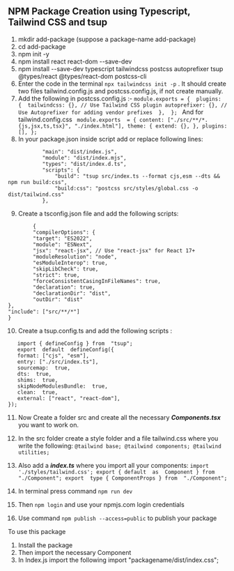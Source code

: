 ## NPM Package Creation using Typescript, Tailwind CSS and tsup
 1. mkdir add-package (suppose a package-name add-package)
 2. cd add-package
 3. npm init -y
 4. npm install react react-dom --save-dev
 5. npm install --save-dev typescript tailwindcss postcss autoprefixer tsup @types/react @types/react-dom postcss-cli
 6. Enter the code in the terminal ```npx tailwindcss init -p``` . It should create two files tailwind.config.js and postcss.config.js, if not create manually.
 7. Add the following in postcss.config.js :- 
		 ```module.exports = { 
		 plugins: { 
			 tailwindcss: {}, // Use Tailwind CSS plugin
			 autoprefixer: {}, // Use Autoprefixer for adding vendor prefixes 
				  }, 
		  };
		 ```
		 And for tailwind.config.css
		 ```
		module.exports  = {
		content: ["./src/**/*.{js,jsx,ts,tsx}", "./index.html"],
		theme: {
		extend: {},
		},
		plugins: [],
		};```
 8. In your package.json inside script add or replace following lines:
 ```
		    "main": "dist/index.js",
			"module": "dist/index.mjs",
			"types": "dist/index.d.ts",
			"scripts": {
				"build": "tsup src/index.ts --format cjs,esm --dts && npm run build:css",
				"build:css": "postcss src/styles/global.css -o dist/tailwind.css"
			},
```
 9.  Create a tsconfig.json file and add the following scripts:
```
	    {
	    "compilerOptions": {
		"target": "ES2022",
		"module": "ESNext",
		"jsx": "react-jsx", // Use "react-jsx" for React 17+
		"moduleResolution": "node",
		"esModuleInterop": true,
		"skipLibCheck": true,
		"strict": true,
		"forceConsistentCasingInFileNames": true,
		"declaration": true,
		"declarationDir": "dist",
		"outDir": "dist"
},
"include": ["src/**/*"]
}
```
 10. Create a tsup.config.ts and add the following scripts :
 ``` 
	import { defineConfig } from  "tsup";
	export  default  defineConfig({
	format: ["cjs", "esm"],
	entry: ["./src/index.ts"],
	sourcemap:  true,
	dts:  true,
	shims:  true,
	skipNodeModulesBundle:  true,
	clean:  true,
	external: ["react", "react-dom"],
});
 ```
11. Now Create a folder src and create all the necessary ***Components.tsx*** you want to work on.
12. In the src folder create a style folder and a file tailwind.css where you write the following:
		```
		@tailwind base;
		@tailwind components;
		@tailwind utilities;
		```
		
13. Also add a ***index.ts*** where you import all your components:
        ```
        import './styles/tailwind.css';
        export { default  as  Component } from  "./Component";
		export  type { ComponentProps } from  "./Component";
        ```
14. In terminal press command ``npm run dev``
15. Then ``npm login`` and use your npmjs.com login credentials
16. Use command ```npm publish --access=public``` to publish your package

To use this package
1. Install the package
2. Then import the necessary Component
3. In Index.js import the following
	import "packagename/dist/index.css";
 
		
